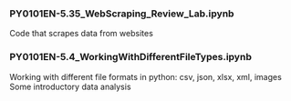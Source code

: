 ### PY0101EN-5.35_WebScraping_Review_Lab.ipynb

Code that scrapes data from websites

### PY0101EN-5.4_WorkingWithDifferentFileTypes.ipynb

Working with different file formats in python: csv, json, xlsx, xml, images  
Some introductory data analysis
